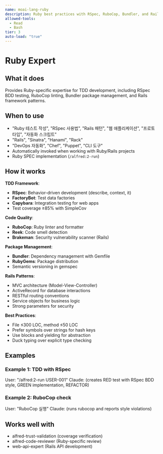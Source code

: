 ```yaml
---
name: moai-lang-ruby
description: Ruby best practices with RSpec, RuboCop, Bundler, and Rails patterns
allowed-tools:
  - Read
  - Bash
tier: 3
auto-load: "true"
---
```


# Ruby Expert

## What it does

Provides Ruby-specific expertise for TDD development, including RSpec BDD testing, RuboCop linting, Bundler package management, and Rails framework patterns.

## When to use

- "Ruby 테스트 작성", "RSpec 사용법", "Rails 패턴", "웹 애플리케이션", "프로토타입", "자동화 스크립트"
- "Rails", "Sinatra", "Hanami", "Rack"
- "DevOps 자동화", "Chef", "Puppet", "CLI 도구"
- Automatically invoked when working with Ruby/Rails projects
- Ruby SPEC implementation (`/alfred:2-run`)

## How it works

**TDD Framework**:
- **RSpec**: Behavior-driven development (describe, context, it)
- **FactoryBot**: Test data factories
- **Capybara**: Integration testing for web apps
- Test coverage ≥85% with SimpleCov

**Code Quality**:
- **RuboCop**: Ruby linter and formatter
- **Reek**: Code smell detection
- **Brakeman**: Security vulnerability scanner (Rails)

**Package Management**:
- **Bundler**: Dependency management with Gemfile
- **RubyGems**: Package distribution
- Semantic versioning in gemspec

**Rails Patterns**:
- MVC architecture (Model-View-Controller)
- ActiveRecord for database interactions
- RESTful routing conventions
- Service objects for business logic
- Strong parameters for security

**Best Practices**:
- File ≤300 LOC, method ≤50 LOC
- Prefer symbols over strings for hash keys
- Use blocks and yielding for abstraction
- Duck typing over explicit type checking

## Examples

### Example 1: TDD with RSpec
User: "/alfred:2-run USER-001"
Claude: (creates RED test with RSpec BDD style, GREEN implementation, REFACTOR)

### Example 2: RuboCop check
User: "RuboCop 실행"
Claude: (runs rubocop and reports style violations)

## Works well with

- alfred-trust-validation (coverage verification)
- alfred-code-reviewer (Ruby-specific review)
- web-api-expert (Rails API development)
